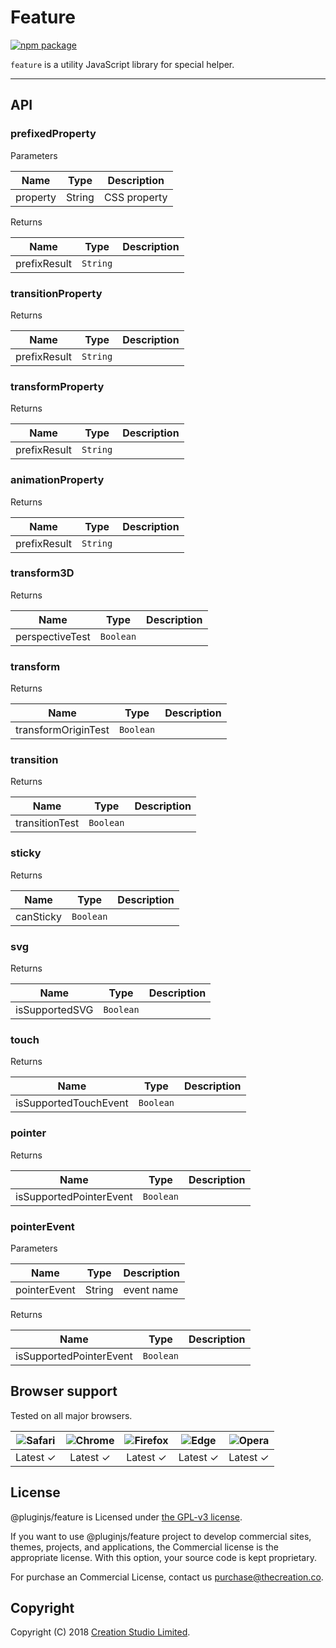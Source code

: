 # Feature

[![npm package](https://img.shields.io/npm/v/@pluginjs/feature.svg)](https://www.npmjs.com/package/@pluginjs/feature)

`feature` is a utility JavaScript library for special helper.

---

## API

### prefixedProperty

Parameters

| Name | Type | Description |
|------|------|-------------|
| property | String | CSS property |

Returns

| Name | Type | Description |
|------|------|-------------|
| prefixResult | `String` | |

### transitionProperty

Returns

| Name | Type | Description |
|------|------|-------------|
| prefixResult | `String` | |

### transformProperty

Returns

| Name | Type | Description |
|------|------|-------------|
| prefixResult | `String` | |

### animationProperty

Returns

| Name | Type | Description |
|------|------|-------------|
| prefixResult | `String` | |

### transform3D

Returns

| Name | Type | Description |
|------|------|-------------|
| perspectiveTest | `Boolean` | |

### transform

Returns

| Name | Type | Description |
|------|------|-------------|
| transformOriginTest | `Boolean` | |

### transition

Returns

| Name | Type | Description |
|------|------|-------------|
| transitionTest | `Boolean` | |

### sticky

Returns

| Name | Type | Description |
|------|------|-------------|
| canSticky | `Boolean` | |

### svg

Returns

| Name | Type | Description |
|------|------|-------------|
| isSupportedSVG | `Boolean` | |

### touch

Returns

| Name | Type | Description |
|------|------|-------------|
| isSupportedTouchEvent | `Boolean` | |

### pointer

Returns

| Name | Type | Description |
|------|------|-------------|
| isSupportedPointerEvent | `Boolean` | |

### pointerEvent

Parameters

| Name | Type | Description |
|------|------|-------------|
| pointerEvent | String | event name |

Returns

| Name | Type | Description |
|------|------|-------------|
| isSupportedPointerEvent | `Boolean` | |

## Browser support

Tested on all major browsers.

| <img src="https://raw.githubusercontent.com/alrra/browser-logos/master/src/safari/safari_32x32.png" alt="Safari"> | <img src="https://raw.githubusercontent.com/alrra/browser-logos/master/src/chrome/chrome_32x32.png" alt="Chrome"> | <img src="https://raw.githubusercontent.com/alrra/browser-logos/master/src/firefox/firefox_32x32.png" alt="Firefox"> | <img src="https://raw.githubusercontent.com/alrra/browser-logos/master/src/edge/edge_32x32.png" alt="Edge"> | <img src="https://raw.githubusercontent.com/alrra/browser-logos/master/src/opera/opera_32x32.png" alt="Opera"> |
|:--:|:--:|:--:|:--:|:--:|
| Latest ✓ | Latest ✓ | Latest ✓ | Latest ✓ | Latest ✓ |

## License

@pluginjs/feature is Licensed under [the GPL-v3 license](LICENSE).

If you want to use @pluginjs/feature project to develop commercial sites, themes, projects, and applications, the Commercial license is the appropriate license. With this option, your source code is kept proprietary.

For purchase an Commercial License, contact us purchase@thecreation.co.

## Copyright

Copyright (C) 2018 [Creation Studio Limited](creationstudio.com).